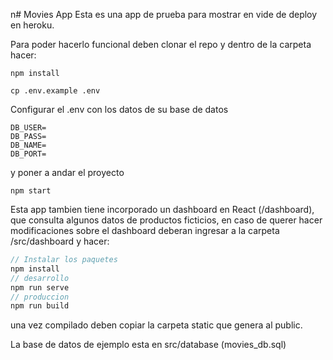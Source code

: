 n# Movies App
Esta es una app de prueba para mostrar en vide de deploy en heroku.

Para poder hacerlo funcional deben clonar el repo y dentro de la carpeta hacer:

```
npm install 

cp .env.example .env
```

Configurar el .env con los datos de su base de datos


```
DB_USER=
DB_PASS=
DB_NAME=
DB_PORT=
```

y poner a andar el proyecto

```
npm start
```

Esta app tambien tiene incorporado un dashboard en React (/dashboard), que consulta algunos datos de productos ficticios, en caso de querer hacer modificaciones sobre el dashboard deberan ingresar a la carpeta /src/dashboard y hacer:

```js
// Instalar los paquetes 
npm install
// desarrollo
npm run serve
// produccion
npm run build
```

una vez compilado deben copiar la carpeta static que genera al  public.


La base de datos de ejemplo esta en src/database (movies_db.sql)